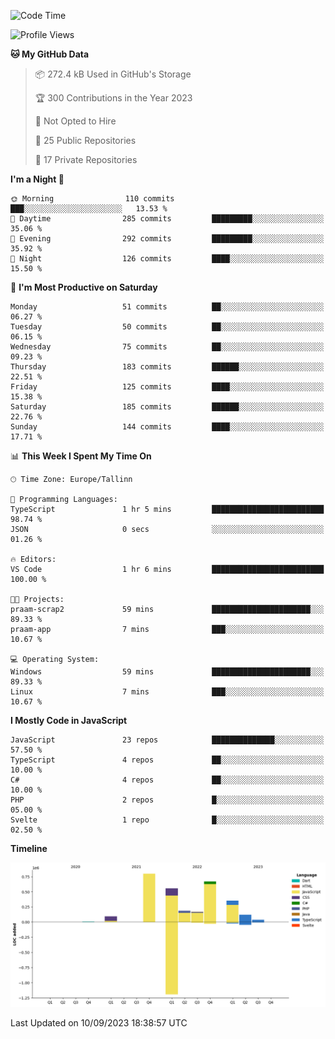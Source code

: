<!--START_SECTION:waka-->
![Code Time](http://img.shields.io/badge/Code%20Time-387%20hrs%2056%20mins-blue)

![Profile Views](http://img.shields.io/badge/Profile%20Views-0-blue)

**🐱 My GitHub Data** 

> 📦 272.4 kB Used in GitHub's Storage 
 > 
> 🏆 300 Contributions in the Year 2023
 > 
> 🚫 Not Opted to Hire
 > 
> 📜 25 Public Repositories 
 > 
> 🔑 17 Private Repositories 
 > 
**I'm a Night 🦉** 

```text
🌞 Morning                110 commits         ███░░░░░░░░░░░░░░░░░░░░░░   13.53 % 
🌆 Daytime                285 commits         █████████░░░░░░░░░░░░░░░░   35.06 % 
🌃 Evening                292 commits         █████████░░░░░░░░░░░░░░░░   35.92 % 
🌙 Night                  126 commits         ████░░░░░░░░░░░░░░░░░░░░░   15.50 % 
```
📅 **I'm Most Productive on Saturday** 

```text
Monday                   51 commits          ██░░░░░░░░░░░░░░░░░░░░░░░   06.27 % 
Tuesday                  50 commits          ██░░░░░░░░░░░░░░░░░░░░░░░   06.15 % 
Wednesday                75 commits          ██░░░░░░░░░░░░░░░░░░░░░░░   09.23 % 
Thursday                 183 commits         ██████░░░░░░░░░░░░░░░░░░░   22.51 % 
Friday                   125 commits         ████░░░░░░░░░░░░░░░░░░░░░   15.38 % 
Saturday                 185 commits         ██████░░░░░░░░░░░░░░░░░░░   22.76 % 
Sunday                   144 commits         ████░░░░░░░░░░░░░░░░░░░░░   17.71 % 
```


📊 **This Week I Spent My Time On** 

```text
🕑︎ Time Zone: Europe/Tallinn

💬 Programming Languages: 
TypeScript               1 hr 5 mins         █████████████████████████   98.74 % 
JSON                     0 secs              ░░░░░░░░░░░░░░░░░░░░░░░░░   01.26 % 

🔥 Editors: 
VS Code                  1 hr 6 mins         █████████████████████████   100.00 % 

🐱‍💻 Projects: 
praam-scrap2             59 mins             ██████████████████████░░░   89.33 % 
praam-app                7 mins              ███░░░░░░░░░░░░░░░░░░░░░░   10.67 % 

💻 Operating System: 
Windows                  59 mins             ██████████████████████░░░   89.33 % 
Linux                    7 mins              ███░░░░░░░░░░░░░░░░░░░░░░   10.67 % 
```

**I Mostly Code in JavaScript** 

```text
JavaScript               23 repos            ██████████████░░░░░░░░░░░   57.50 % 
TypeScript               4 repos             ██░░░░░░░░░░░░░░░░░░░░░░░   10.00 % 
C#                       4 repos             ██░░░░░░░░░░░░░░░░░░░░░░░   10.00 % 
PHP                      2 repos             █░░░░░░░░░░░░░░░░░░░░░░░░   05.00 % 
Svelte                   1 repo              █░░░░░░░░░░░░░░░░░░░░░░░░   02.50 % 
```



**Timeline**

![Lines of Code chart](https://raw.githubusercontent.com/Piilu/Piilu/main/assets/bar_graph.png)


 Last Updated on 10/09/2023 18:38:57 UTC
<!--END_SECTION:waka-->